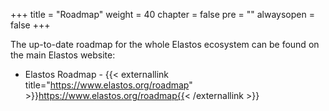 +++
title = "Roadmap"
weight = 40
chapter = false
pre = ""
alwaysopen = false
+++

The up-to-date roadmap for the whole Elastos ecosystem can be found on the main Elastos website:

- Elastos Roadmap - {{< externallink title="https://www.elastos.org/roadmap" >}}https://www.elastos.org/roadmap{{< /externallink >}}


